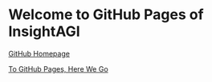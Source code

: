 # Welcome to GitHub Pages of InsightAGI

[GitHub Homepage](https://github.com/InsightAGI)

[To GitHub Pages, Here We Go](https://insightagi.github.io)

<!-- ![GitHub Pages Cover](/assets/images/github-pages-cover.png) -->
